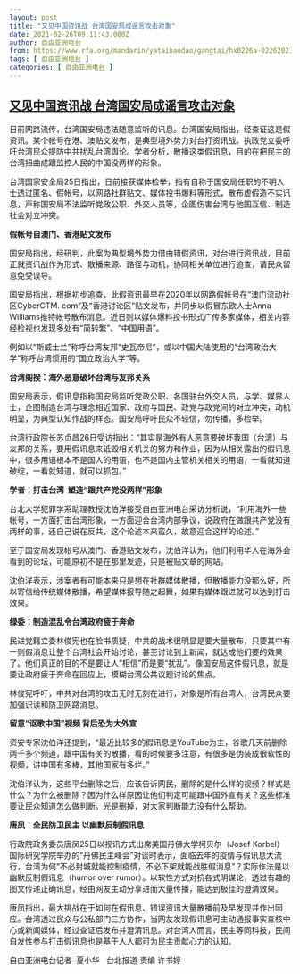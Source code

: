 ```yaml
---
layout: post
title: "又见中国资讯战 台湾国安局成谣言攻击对象"
date: 2021-02-26T09:11:43.000Z
author: 自由亚洲电台
from: https://www.rfa.org/mandarin/yataibaodao/gangtai/hx0226a-02262021041102.html
tags: [ 自由亚洲电台 ]
categories: [ 自由亚洲电台 ]
---
```

<!--1614330703000-->
[又见中国资讯战 台湾国安局成谣言攻击对象](https://www.rfa.org/mandarin/yataibaodao/gangtai/hx0226a-02262021041102.html)
------

<div>
<p class="p1">日前网路流传，台湾国安局违法随意监听的讯息。台湾国安局指出，经查证这是假资讯。某个帐号在港、澳贴文发布，是典型境外势力对台打资讯战。执政党立委呼吁台湾民众提防中共扰乱台湾舆论。学者分析，散播这类假讯息，目的在把民主的台湾扭曲成跟监控人民的中国没两样的形象。</p><p class="p1">台湾国家安全局<span class="s1">25</span>日指出，日前接获媒体检举，指有自称于国安局任职的不明人士透过匿名、假帐号，以网路社群贴文、媒体投书爆料等形式，散布虚假造不实讯息，声称国安局不法监听党政公职、外交人员等，企图伤害台湾与他国互信、制造社会对立冲突。</p><p class="p1"><strong>假帐号自澳门、香港贴文发布</strong></p><p class="p1">国安局指出，经研判，此案为典型境外势力借由错假资讯，对台进行资讯战，目前正就资讯战作为形式、散播来源、路径与动机，协同相关单位进行追查，请民众留意免受误导。</p><p class="p1">国安局指出，根据初步追查，此假资讯最早在<span class="s1">2020</span>年以网路假帐号在“澳门流动社区<span class="s1">CyberCTM. com</span>”及“香港讨论区”贴文发布，并同步以假冒东欧人士<span class="s1">Anna Williams</span>推特帐号散布消息。近日则以媒体爆料投书形式广传多家媒体，相关内容经检视也发现多处有“简转繁”、“中国用语”。</p><p class="p1">例如以“斯威士兰”称呼台湾友邦“史瓦帝尼”，或以中国大陆使用的“台湾政治大学”称呼台湾惯用的“国立政治大学”等。</p><p class="p1"><strong>台湾阁揆：海外恶意破坏台湾与友邦关系</strong></p><p class="p1">国安局表示，假讯息指称国安局监听党政公职、各国驻台外交人员，与学、媒界人士，企图制造台湾与理念相近国家、政府与国民、政党与政党间的对立冲突，动机明显，为典型认知作战的样态。国安局呼吁民众不轻信，勿传播，多检举。</p><p class="p1">台湾行政院长苏贞昌<span class="s1">26</span>日受访指出：“其实是海外有人恶意要破坏我国（台湾）与友邦的关系，要用假讯息来诋毁相关机关的努力和作业，因为从相关露出的假讯息中，很多用语根本不是国人的用语，也不是国内主管机关相关的用语，一看就知道破绽，一看就知道，就可以抓包。”</p><p class="p2"><strong>学者：打击台湾<span class="s1">  </span>塑造<span class="s1">“</span>跟共产党没两样<span class="s1">”</span>形象</strong></p><p class="p1">台北大学犯罪学系助理教授沈伯洋接受自由亚洲电台采访分析说，“利用海外一些帐号，一方面打击台湾形象，一方面迎合台湾内部争议，说政府在做跟共产党没有两样的事，还自己说在反共，这个论述本来蛮久，故意迎合这样的论述。”</p><p class="p1">至于国安局发现帐号从澳门、香港贴文发布，沈伯洋认为，他们利用华人在海外会看到的论坛，可能原初不是在那里发迹，只是被贴文章的网站。</p><p class="p1">沈伯洋表示，涉案者有可能本来只是想在社群媒体散播，但散播能力没那么好，所以寄信给传统媒体散播，希望媒体报导随之起舞，如果有媒体跟进就可以达到打击效果。</p><p class="p1"><strong>绿委：制造混乱令台湾政府疲于奔命</strong></p><p class="p1">民进党籍立委林俊宪也在脸书质疑，中共的战术很明显是要大量散布，只要其中有一则假消息让整个台湾社会开始讨论，甚至讨论到上新闻，就达成他们要的效果了。他们真正的目的不是要让人“相信”而是要“扰乱”。像国安局这件假讯息，就是要让政府疲于奔命在回应上，模糊台湾公共议题讨论的焦点。</p><p class="p1">林俊宪呼吁，中共对台湾的攻击无时无刻在进行，对象是所有台湾人，台湾民众要加强识读和防卫网路消息。<span class="s1">                  </span></p><p class="p1"><strong>留意“讴歌中国”视频<span class="s1"> </span>背后恐为大外宣</strong></p><p class="p1">资安专家沈伯洋还提到，“最近比较多的假讯息是<span class="s1">YouTube</span>为主，谷歌几天前删除两千多个频道，跟中国有关的散播，看的时候要多注意，有很多是伪装成很软性的视频，讲中国有多棒，其他国家有多烂。”</p><p class="p1">沈伯洋认为，这些平台删除之后，应该告诉网民，删除的是什么样的视频？样式是什么？为什么被删除？因为什么样原因让他们判定可能跟中国外宣有关？这些标准要让民众知道怎么做判断。光是删掉，对大家判断能力没有什么帮助。</p><p class="p1"><strong>唐凤：全民防卫民主<span class="s1"> </span>以幽默反制假讯息</strong></p><p class="p1">行政院政务委员唐凤<span class="s1">25</span>日以视讯方式出席美国丹佛大学柯贝尔（<span class="s1">Josef Korbel</span>）国际研究学院举办的“丹佛民主峰会”对谈时表示，面临去年的疫情与假讯息大流行，台湾为何“不必封城就能控制疫情，不必下架就能战胜假消息”？实际作法是以幽默反制假讯息（<span class="s1">humor over rumor</span>）。以软性方式对抗各式阴谋论，透过有趣的图文传递正确讯息，经由网友主动分享进而大量传播，能达到极佳的澄清效果。</p><p class="p1">唐凤指出，最大挑战在于如何在假讯息、错误资讯大量散播前及早发现并作出因应。台湾透过民众与公私部门三方协作，当网友发现假讯息可主动通报事实查核中心或新闻媒体，经过查证后发布并澄清讯息。对台湾人而言，民主等同科技，民间自发性参与打击假讯息也是基于人人都可为民主贡献心力的认知。</p><p class="p2"></p><p class="p1">自由亚洲电台记者<span class="s1">  </span>夏小华<span class="s1">   </span>台北报道<span class="s1"> </span>责编<span class="s1"> </span>许书婷</p>
</div>
